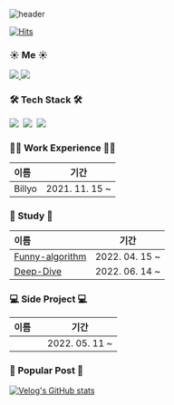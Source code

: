 ![header](https://capsule-render.vercel.app/api?type=Waving&color=gradient&height=200&section=header&text=Hi👋%20,I'm%20SeokMin&fontSize=70)

[![Hits](https://hits.seeyoufarm.com/api/count/incr/badge.svg?url=https%3A%2F%2Fgithub.com%2FSungSeokMin&count_bg=%2379C83D&title_bg=%23555555&icon=&icon_color=%23E7E7E7&title=hits&edge_flat=false)](https://hits.seeyoufarm.com)

<div>
  <h3>☀️ Me ☀️</h3> 
    <p> 
    <a href="https://velog.io/@jkl1545">
      <img src="http://img.shields.io/badge/-Velog-green?style=flat&logo=Blogger&logoColor=white" />
    </a>
      <a href="https://instagram.com/sungstonemin">
      <img src="http://img.shields.io/badge/-Instagram-white?style=flat&logo=Instagram&link=https://instagram.com/sungstonemin" />
    </a>
    </P>
</div>

<div>
  <h3>🛠 Tech Stack 🛠</h3> 
  <p>
    <img src="https://img.shields.io/badge/-JavaScript-F7DF1E?style=flat-square&logo=JavaScript&logoColor=white" />&nbsp
    <img src="https://img.shields.io/badge/-TypeScript-3178C6?style=flat-square&logo=TypeScript&logoColor=white" />&nbsp
    <img src="https://img.shields.io/badge/-React-61DAFB?style=flat-square&logo=React&logoColor=white" />&nbsp
  </P>
</div>

<div>
  <h3>👨‍💻 Work Experience 👨‍💻</h3>

| 이름   | 기간           |
| :---   | :--------------: |
| Billyo | 2021. 11. 15 ~ |

</div>

<div>
  <h3>📝 Study 📝</h3>

| 이름  |  기간 |
| :-- | :---: |
| <a href="https://github.com/funny-algorithm/algorithm-study/tree/master/seokmin">Funny-algorithm</a>                                                  | 2022. 04. 15 ~ |
| <a href="https://github.com/SungSeokMin/javascript-deep-dive">Deep-Dive</a> | 2022. 06. 14 ~ |

</div>

<div>
  <h3>💻 Side Project 💻</h3>

| 이름                                                                             | 기간           |
| :------------------------------------------------------------------------------ | -------------- |
| <a href="https://github.com/TeamSmalt/fittoo_web" style="color: #fff">Fittoo</a> | 2022. 05. 11 ~ |

</div>

<div>
  <h3>🙌 Popular Post 🙌</h3>

[![Velog's GitHub stats](https://velog-readme-stats.vercel.app/api?name=jkl1545&slug=React-Query&color=dark)](https://velog.io/@jkl1545/React-Query)

</div>
